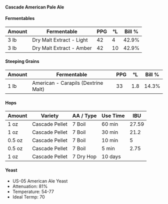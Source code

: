 #### Cascade American Pale Ale


#### Fermentables
| Amount |	    Fermentable          |	PPG |	°L  |	Bill % |
|--------|---------------------------|------|-----|--------|
| 3 lb   |	Dry Malt Extract - Light |	42  |	 4  |	 42.9% |
| 3 lb   |	Dry Malt Extract - Amber |	42  |	 10 |	 42.9% |

#### Steeping Grains
| Amount | 	Fermentable                         |	PPG	| °L	| Bill % |
|--------|--------------------------------------|-----|-----|--------|
| 1 lb	 |  American - Carapils (Dextrine Malt) |	 33 |	1.8 |	14.3%  |

#### Hops
| Amount |	Variety        |	AA / Type |	Use	Time |	IBU   |
|--------|-----------------|------------|----------|--------|
|  1 oz  |	Cascade	Pellet |	7	Boil    |	60 min   |	27.59 |
|  1 oz	 |  Cascade Pellet |	7	Boil    |	30 min   |	21.2  |
| 0.5 oz |	Cascade	Pellet |	7	Boil    |	10 min   |	5     |
| 0.5 oz |	Cascade	Pellet |	7	Boil    |	5 min    |	2.75  |
|  1 oz	 | Cascade	Pellet |	7	Dry Hop |	10 days  |        |


#### Yeast
* US-05 American Ale Yeast
* Attenuation: 81%
* Temperature: 54-77
* Ideal Termp: 70
